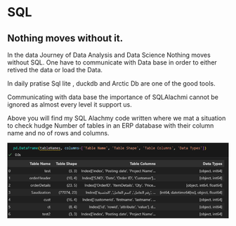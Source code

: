 # SQL 
## Nothing moves without it.

In the data Journey of Data Analysis and Data Science Nothing moves without SQL.
One have to communicate with Data base in order to either retived the data or load 
the Data.

In daily pratise Sql lite , duckdb and Arctic Db are one of the good tools. 

Communicating with data base the importance of SQLAlachmi cannot be ignored as almost
every level it support us.

Above you will find my SQL Alachmy code written where we mat a situation to check hudge 
Number of tables in an ERP database with their column name and no of rows and columns.

![Imange](Output.PNG "Output of the code")



